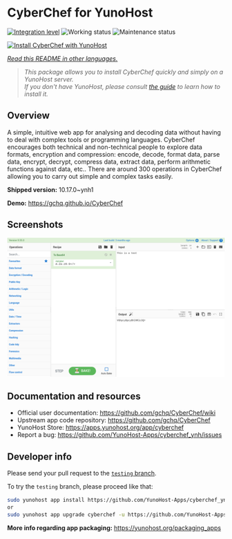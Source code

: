 <!--
N.B.: This README was automatically generated by <https://github.com/YunoHost/apps/tree/master/tools/readme_generator>
It shall NOT be edited by hand.
-->

# CyberChef for YunoHost

[![Integration level](https://dash.yunohost.org/integration/cyberchef.svg)](https://dash.yunohost.org/appci/app/cyberchef) ![Working status](https://ci-apps.yunohost.org/ci/badges/cyberchef.status.svg) ![Maintenance status](https://ci-apps.yunohost.org/ci/badges/cyberchef.maintain.svg)

[![Install CyberChef with YunoHost](https://install-app.yunohost.org/install-with-yunohost.svg)](https://install-app.yunohost.org/?app=cyberchef)

*[Read this README in other languages.](./ALL_README.md)*

> *This package allows you to install CyberChef quickly and simply on a YunoHost server.*  
> *If you don't have YunoHost, please consult [the guide](https://yunohost.org/install) to learn how to install it.*

## Overview

A simple, intuitive web app for analysing and decoding data without having to deal with complex tools or programming languages. CyberChef encourages both technical and non-technical people to explore data formats, encryption and compression: encode, decode, format data, parse data, encrypt, decrypt, compress data, extract data, perform arithmetic functions against data, etc.. There are around 300 operations in CyberChef allowing you to carry out simple and complex tasks easily.


**Shipped version:** 10.17.0~ynh1

**Demo:** <https://gchq.github.io/CyberChef>

## Screenshots

![Screenshot of CyberChef](./doc/screenshots/cyberchef_ynh.png)

## Documentation and resources

- Official user documentation: <https://github.com/gchq/CyberChef/wiki>
- Upstream app code repository: <https://github.com/gchq/CyberChef>
- YunoHost Store: <https://apps.yunohost.org/app/cyberchef>
- Report a bug: <https://github.com/YunoHost-Apps/cyberchef_ynh/issues>

## Developer info

Please send your pull request to the [`testing` branch](https://github.com/YunoHost-Apps/cyberchef_ynh/tree/testing).

To try the `testing` branch, please proceed like that:

```bash
sudo yunohost app install https://github.com/YunoHost-Apps/cyberchef_ynh/tree/testing --debug
or
sudo yunohost app upgrade cyberchef -u https://github.com/YunoHost-Apps/cyberchef_ynh/tree/testing --debug
```

**More info regarding app packaging:** <https://yunohost.org/packaging_apps>
